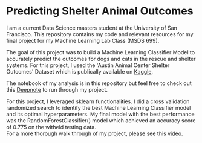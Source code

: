 # Predicting Shelter Animal Outcomes

I am a current Data Science masters student at the University of San Francisco. This repository contains my code and relevant resources for my final project for my Machine Learning Lab Class (MSDS 699). 

The goal of this project was to build a Machine Learning Classifier Model to accurately predict the outcomes for dogs and cats in the rescue and shelter systems.  For this project, I used the 'Austin Animal Center Shelter Outcomes' Dataset which is publically available on [Kaggle](https://www.kaggle.com/aaronschlegel/austin-animal-center-shelter-outcomes-and).

The notebook of my analysis is in this repository but feel free to check out this [Deepnote](https://deepnote.com/project/991bf65f-5702-4acf-9b2d-58cd25d741ba) to run through my project. 

For this project, I leveraged sklearn functionalities. I did a cross validation randomized search to identify the best Machine Learning Classifier model and its optimal hyperparameters. My final model with the best performance was the RandomForestClassifier() model which achieved an accuracy score of 0.775 on the witheld testing data.  
For a more thorough walk through of my project, please see this [video](https://www.youtube.com/watch?v=Ta35A03J3D8). 
